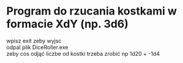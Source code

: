 # Program do rzucania kostkami w formacie XdY (np. 3d6)
wpisz exit zeby wyjsc <br />
odpal plik DiceRoller.exe <br />
zeby cos odjąć liczbe od kostki trzeba zrobić np 1d20 + -1d4
